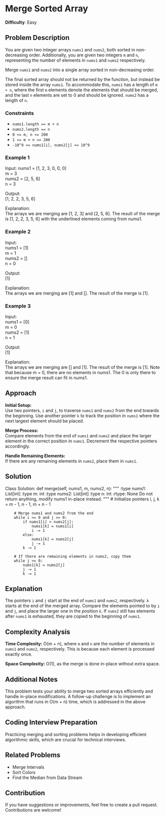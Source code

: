# Merge Sorted Array

**Difficulty**: Easy 

## Problem Description

You are given two integer arrays `nums1` and `nums2`, both sorted in non-decreasing order. Additionally, you are given two integers `m` and `n`, representing the number of elements in `nums1` and `nums2` respectively. 

Merge `nums1` and `nums2` into a single array sorted in non-decreasing order.

The final sorted array should not be returned by the function, but instead be stored inside the array `nums1`. To accommodate this, `nums1` has a length of `m + n`, where the first `m` elements denote the elements that should be merged, and the last `n` elements are set to 0 and should be ignored. `nums2` has a length of `n`.

### Constraints
- `nums1.length == m + n`
- `nums2.length == n`
- `0 <= m, n <= 200`
- `1 <= m + n <= 200`
- `-10^9 <= nums1[i], nums2[j] <= 10^9`

### Example 1

Input: 
nums1 = [1, 2, 3, 0, 0, 0]  
m = 3  
nums2 = [2, 5, 6]  
n = 3

Output:  
[1, 2, 2, 3, 5, 6]  

Explanation:  
The arrays we are merging are [1, 2, 3] and [2, 5, 6]. The result of the merge is [1, 2, 2, 3, 5, 6] with the underlined elements coming from nums1.

### Example 2

Input:  
nums1 = [1]  
m = 1  
nums2 = []  
n = 0

Output:  
[1]

Explanation:  
The arrays we are merging are [1] and []. The result of the merge is [1].

### Example 3

Input:  
nums1 = [0]  
m = 0  
nums2 = [1]  
n = 1

Output:  
[1]

Explanation:  
The arrays we are merging are [] and [1]. The result of the merge is [1]. Note that because m = 0, there are no elements in nums1. The 0 is only there to ensure the merge result can fit in nums1.

## Approach

**Initial Setup:**  
Use two pointers, `i` and `j`, to traverse `nums1` and `nums2` from the end towards the beginning. Use another pointer `k` to track the position in `nums1` where the next largest element should be placed.

**Merge Process:**  
Compare elements from the end of `nums1` and `nums2` and place the larger element in the correct position in `nums1`. Decrement the respective pointers accordingly.

**Handle Remaining Elements:**  
If there are any remaining elements in `nums2`, place them in `nums1`.

## Solution

Class Solution:
    def merge(self, nums1, m, nums2, n):
        """
        :type nums1: List[int]
        :type m: int
        :type nums2: List[int]
        :type n: int
        :rtype: None Do not return anything, modify nums1 in-place instead.
        """
        # Initialize pointers
        i, j, k = m - 1, n - 1, m + n - 1
        
        # Merge nums1 and nums2 from the end
        while i >= 0 and j >= 0:
            if nums1[i] > nums2[j]:
                nums1[k] = nums1[i]
                i -= 1
            else:
                nums1[k] = nums2[j]
                j -= 1
            k -= 1
        
        # If there are remaining elements in nums2, copy them
        while j >= 0:
            nums1[k] = nums2[j]
            j -= 1
            k -= 1

## Explanation

The pointers `i` and `j` start at the end of `nums1` and `nums2`, respectively. `k` starts at the end of the merged array. Compare the elements pointed to by `i` and `j`, and place the larger one in the position `k`. If `nums2` still has elements after `nums1` is exhausted, they are copied to the beginning of `nums1`.

## Complexity Analysis

**Time Complexity:** O(m + n), where `m` and `n` are the number of elements in `nums1` and `nums2`, respectively. This is because each element is processed exactly once.

**Space Complexity:** O(1), as the merge is done in-place without extra space.

## Additional Notes

This problem tests your ability to merge two sorted arrays efficiently and handle in-place modifications. A follow-up challenge is to implement an algorithm that runs in O(m + n) time, which is addressed in the above approach.

## Coding Interview Preparation

Practicing merging and sorting problems helps in developing efficient algorithmic skills, which are crucial for technical interviews.

## Related Problems

- Merge Intervals
- Sort Colors
- Find the Median from Data Stream

## Contribution

If you have suggestions or improvements, feel free to create a pull request. Contributions are welcome!
